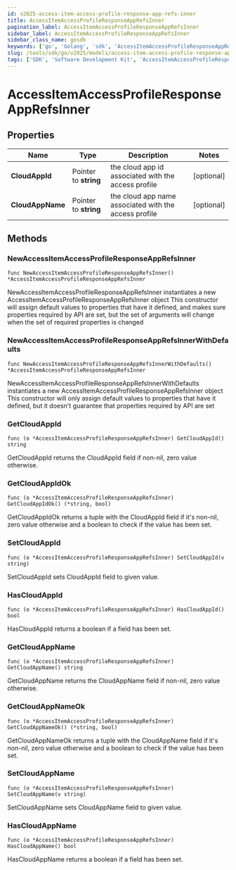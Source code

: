 ```yaml
---
id: v2025-access-item-access-profile-response-app-refs-inner
title: AccessItemAccessProfileResponseAppRefsInner
pagination_label: AccessItemAccessProfileResponseAppRefsInner
sidebar_label: AccessItemAccessProfileResponseAppRefsInner
sidebar_class_name: gosdk
keywords: ['go', 'Golang', 'sdk', 'AccessItemAccessProfileResponseAppRefsInner', 'V2025AccessItemAccessProfileResponseAppRefsInner'] 
slug: /tools/sdk/go/v2025/models/access-item-access-profile-response-app-refs-inner
tags: ['SDK', 'Software Development Kit', 'AccessItemAccessProfileResponseAppRefsInner', 'V2025AccessItemAccessProfileResponseAppRefsInner']
---
```


# AccessItemAccessProfileResponseAppRefsInner

## Properties

Name | Type | Description | Notes
------------ | ------------- | ------------- | -------------
**CloudAppId** | Pointer to **string** | the cloud app id associated with the access profile | [optional] 
**CloudAppName** | Pointer to **string** | the cloud app name associated with the access profile | [optional] 

## Methods

### NewAccessItemAccessProfileResponseAppRefsInner

`func NewAccessItemAccessProfileResponseAppRefsInner() *AccessItemAccessProfileResponseAppRefsInner`

NewAccessItemAccessProfileResponseAppRefsInner instantiates a new AccessItemAccessProfileResponseAppRefsInner object
This constructor will assign default values to properties that have it defined,
and makes sure properties required by API are set, but the set of arguments
will change when the set of required properties is changed

### NewAccessItemAccessProfileResponseAppRefsInnerWithDefaults

`func NewAccessItemAccessProfileResponseAppRefsInnerWithDefaults() *AccessItemAccessProfileResponseAppRefsInner`

NewAccessItemAccessProfileResponseAppRefsInnerWithDefaults instantiates a new AccessItemAccessProfileResponseAppRefsInner object
This constructor will only assign default values to properties that have it defined,
but it doesn't guarantee that properties required by API are set

### GetCloudAppId

`func (o *AccessItemAccessProfileResponseAppRefsInner) GetCloudAppId() string`

GetCloudAppId returns the CloudAppId field if non-nil, zero value otherwise.

### GetCloudAppIdOk

`func (o *AccessItemAccessProfileResponseAppRefsInner) GetCloudAppIdOk() (*string, bool)`

GetCloudAppIdOk returns a tuple with the CloudAppId field if it's non-nil, zero value otherwise
and a boolean to check if the value has been set.

### SetCloudAppId

`func (o *AccessItemAccessProfileResponseAppRefsInner) SetCloudAppId(v string)`

SetCloudAppId sets CloudAppId field to given value.

### HasCloudAppId

`func (o *AccessItemAccessProfileResponseAppRefsInner) HasCloudAppId() bool`

HasCloudAppId returns a boolean if a field has been set.

### GetCloudAppName

`func (o *AccessItemAccessProfileResponseAppRefsInner) GetCloudAppName() string`

GetCloudAppName returns the CloudAppName field if non-nil, zero value otherwise.

### GetCloudAppNameOk

`func (o *AccessItemAccessProfileResponseAppRefsInner) GetCloudAppNameOk() (*string, bool)`

GetCloudAppNameOk returns a tuple with the CloudAppName field if it's non-nil, zero value otherwise
and a boolean to check if the value has been set.

### SetCloudAppName

`func (o *AccessItemAccessProfileResponseAppRefsInner) SetCloudAppName(v string)`

SetCloudAppName sets CloudAppName field to given value.

### HasCloudAppName

`func (o *AccessItemAccessProfileResponseAppRefsInner) HasCloudAppName() bool`

HasCloudAppName returns a boolean if a field has been set.


